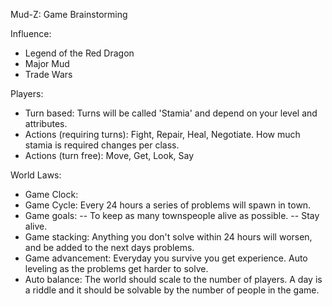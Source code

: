 Mud-Z: Game Brainstorming

Influence:
- Legend of the Red Dragon
- Major Mud
- Trade Wars

Players:
- Turn based: Turns will be called 'Stamia' and depend on your level and attributes.
- Actions (requiring turns): Fight, Repair, Heal, Negotiate. How much stamia is required changes per class.
- Actions (turn free): Move, Get, Look, Say

World Laws:
- Game Clock: 
- Game Cycle: Every 24 hours a series of problems will spawn in town.
- Game goals: 
	-- To keep as many townspeople alive as possible.
	-- Stay alive.
- Game stacking: Anything you don't solve within 24 hours will worsen, and be added to the next days problems.
- Game advancement: Everyday you survive you get experience. Auto leveling as the problems get harder to solve.
- Auto balance: The world should scale to the number of players. A day is a riddle and it should be solvable by the number of people in the game.


